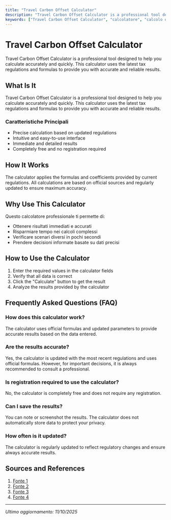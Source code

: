 ```yaml
---
title: "Travel Carbon Offset Calculator"
description: "Travel Carbon Offset Calculator is a professional tool designed to help you calculate accurately and quickly. This calculator uses the latest tax regulations and formulas to provide you with accurate and reliable results."
keywords: ["Travel Carbon Offset Calculator", "calcolatore", "calcolo online"]
---
```


# Travel Carbon Offset Calculator

Travel Carbon Offset Calculator is a professional tool designed to help you calculate accurately and quickly. This calculator uses the latest tax regulations and formulas to provide you with accurate and reliable results.

## What Is It

Travel Carbon Offset Calculator is a professional tool designed to help you calculate accurately and quickly. This calculator uses the latest tax regulations and formulas to provide you with accurate and reliable results.

### Caratteristiche Principali

- Precise calculation based on updated regulations
- Intuitive and easy-to-use interface
- Immediate and detailed results
- Completely free and no registration required

## How It Works

The calculator applies the formulas and coefficients provided by current regulations. All calculations are based on official sources and regularly updated to ensure maximum accuracy.

## Why Use This Calculator

Questo calcolatore professionale ti permette di:

- Ottenere risultati immediati e accurati
- Risparmiare tempo nei calcoli complessi
- Verificare scenari diversi in pochi secondi
- Prendere decisioni informate basate su dati precisi

## How to Use the Calculator

1. Enter the required values in the calculator fields
2. Verify that all data is correct
3. Click the "Calculate" button to get the result
4. Analyze the results provided by the calculator

## Frequently Asked Questions (FAQ)

### How does this calculator work?

The calculator uses official formulas and updated parameters to provide accurate results based on the data entered.

### Are the results accurate?

Yes, the calculator is updated with the most recent regulations and uses official formulas. However, for important decisions, it is always recommended to consult a professional.

### Is registration required to use the calculator?

No, the calculator is completely free and does not require any registration.

### Can I save the results?

You can note or screenshot the results. The calculator does not automatically store data to protect your privacy.

### How often is it updated?

The calculator is regularly updated to reflect regulatory changes and ensure always accurate results.

## Sources and References

1. [Fonte 1](https://co2.myclimate.org/en/flight_calculators/new)
2. [Fonte 2](https://www.icao.int/environmental-protection/environmental-tools/icec)
3. [Fonte 3](https://www.edf.org/travel-footprint-calculator)
4. [Fonte 4](https://native.eco/for-individuals/calculators/)

---

*Ultimo aggiornamento: 11/10/2025*
